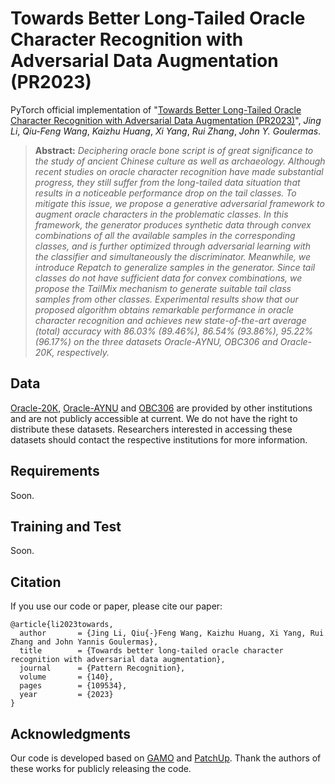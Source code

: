 # Towards Better Long-Tailed Oracle Character Recognition with Adversarial Data Augmentation (PR2023)

PyTorch official implementation of "[Towards Better Long-Tailed Oracle Character Recognition with Adversarial Data Augmentation (PR2023)](https://doi.org/10.1016/j.patcog.2023.109534)", *Jing Li*, *Qiu-Feng Wang*, *Kaizhu Huang*, *Xi Yang*, *Rui Zhang*, *John Y. Goulermas*.

> **Abstract:** *Deciphering oracle bone script is of great significance to the study of ancient Chinese culture as well as archaeology.
Although recent studies on oracle character recognition have made substantial progress, they still suffer from the long-tailed data situation that results in a noticeable performance drop on the tail classes. To mitigate this issue, we propose a generative adversarial framework to augment oracle characters in the problematic classes. In this framework, the generator produces synthetic data through convex combinations of all the available samples in the corresponding classes, and is further optimized through adversarial learning with the classifier and simultaneously the discriminator. Meanwhile, we introduce Repatch to generalize samples in the generator. Since tail classes do not have sufficient data for convex combinations, we propose the TailMix mechanism to generate suitable tail class samples from other classes. Experimental results show that our proposed algorithm obtains remarkable performance in oracle character recognition and achieves new state-of-the-art average (total) accuracy with 86.03\% (89.46\%), 86.54\% (93.86\%), 95.22\% (96.17\%) on the three datasets Oracle-AYNU, OBC306 and Oracle-20K, respectively.*


## Data
[Oracle-20K](https://doi.org/10.1109/TIP.2015.2500019), [Oracle-AYNU](https://doi.org/10.1109/ICDAR.2019.00057) and [OBC306](https://doi.org/10.1109/ICDAR.2019.00114) are provided by other institutions and are not publicly accessible at current. We do not have the right to distribute these datasets. Researchers interested in accessing these datasets should contact the respective institutions for more information.


## Requirements
Soon.

## Training and Test
Soon.

## Citation

If you use our code or paper, please cite our paper:
```
@article{li2023towards,
  author       = {Jing Li, Qiu{-}Feng Wang, Kaizhu Huang, Xi Yang, Rui Zhang and John Yannis Goulermas},
  title        = {Towards better long-tailed oracle character recognition with adversarial data augmentation},
  journal      = {Pattern Recognition},
  volume       = {140},
  pages        = {109534},
  year         = {2023}
}
```

## Acknowledgments
Our code is developed based on [GAMO](https://github.com/SankhaSubhra/GAMO) and [PatchUp](https://github.com/chandar-lab/PatchUp). Thank the authors of these works for publicly releasing the code.
